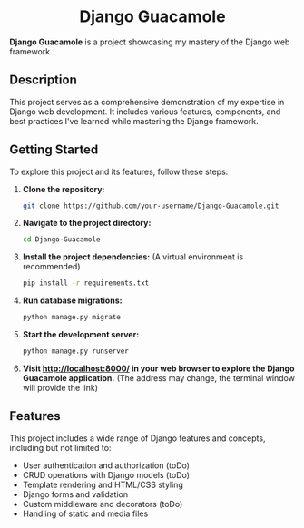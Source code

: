 <h1 align = center> Django Guacamole</h1>

**Django Guacamole** is a project showcasing my mastery of the Django web framework.

## Description

This project serves as a comprehensive demonstration of my expertise in Django web development. It includes various features, components, and best practices I've learned while mastering the Django framework.

## Getting Started

To explore this project and its features, follow these steps:

1. **Clone the repository:**

   ```bash
   git clone https://github.com/your-username/Django-Guacamole.git
   ```

2. **Navigate to the project directory:**

   ```bash
   cd Django-Guacamole
   ```

3. **Install the project dependencies:**
   (A virtual environment is recommended)

   ```bash
   pip install -r requirements.txt
   ```

4. **Run database migrations:**

   ```bash
   python manage.py migrate
   ```

5. **Start the development server:**

   ```bash
   python manage.py runserver
   ```

6. **Visit [http://localhost:8000/](http://localhost:8000/) in your web browser to explore the Django Guacamole application.**
   (The address may change, the terminal window will provide the link)

## Features

This project includes a wide range of Django features and concepts, including but not limited to:

- User authentication and authorization (toDo)
- CRUD operations with Django models (toDo)
- Template rendering and HTML/CSS styling
- Django forms and validation
- Custom middleware and decorators (toDo)
- Handling of static and media files
